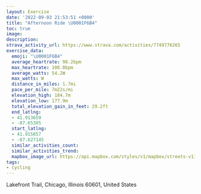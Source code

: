 ```yaml
---
layout: Exercise
date: '2022-09-03 21:53:51 +0000'
title: "Afternoon Ride \U0001F6B4"
toc: true
image:
description:
strava_activity_url: https://www.strava.com/activities/7749776265
exercise_data:
  emoji: "\U0001F6B4"
  average_heartrate: 98.2bpm
  max_heartrate: 108.0bpm
  average_watts: 54.2W
  max_watts: W
  distance_in_miles: 1.7mi
  pace_per_mile: 7m22s/mi
  elevation_high: 184.7m
  elevation_low: 177.9m
  total_elevation_gain_in_feet: 29.2ft
  end_latlng:
  - 41.913659
  - -87.65305
  start_latlng:
  - 41.915857
  - -87.627145
  similar_activities_count:
  similar_activities_trend:
  mapbox_image_url: https://api.mapbox.com/styles/v1/mapbox/streets-v11/static/path-5+787af2-1.0(spy~FtdzuO%40NK%5CEl%40Sn%40_%40x%40ORIHQFe%40TKJGZUf%40g%40l%40A%5E%40b%40%40PFL%3Fh%40HXHZ%5Cj%40BA%40PSl%40%3FHb%40bAN%60ATp%40Cb%40BDV%60%40%5Cz%40RFZC%5C%40HC~%40%3FPEZBRIHBFEn%40EXId%40PBL%40RBB%3FRFp%40%3Fn%40DJAV%40PAPBp%40C%60%40BTEXEDUF%7B%40JECKHD%5ECn%40AxAC%5EBLCr%40%40v%40Cp%40GDk%40DKBO%3FG%40EDEF%3FXBTAz%40DNARDNAZCHDL%3FVIXCT%40dCDb%40E~BB%5CAp%40Bd%40ArAB%60BCl%40DPFHF%40N%40JCRBf%40%3FPDFDDd%40%3Fh%40BjBAf%40FlCCf%40B%7CBDr%40%40xEAh%40Bf%40Ax%40DfECb%40Bp%40%3FXBXCJBnAE%5CBr%40Ad%40),pin-s-s+e5b22e(-87.62971,41.91514),pin-s-f+89ae00(-87.65107000000003,41.91380000000001)/auto/800x800?access_token=pk.eyJ1Ijoiam9zaGJlY2ttYW4iLCJhIjoiY205eWR2aDd1MWZ6djJrbXc4a3M0bWZleiJ9.XiG9OWkNcZk2QzjJbxLB4A
tags:
- cycling
---
```




Lakefront Trail, Chicago, Illinois 60601, United States
